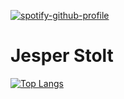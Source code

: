 [![spotify-github-profile](https://spotify-github-profile.vercel.app/api/view?uid=jeppe_music&cover_image=true&theme=novatorem&bar_color=53b14f&bar_color_cover=true)](https://github.com/kittinan/spotify-github-profile)

# Jesper Stolt
[![Top Langs](https://github-readme-stats.vercel.app/api/top-langs/?username=jeso20BTH)](https://github.com/anuraghazra/github-readme-stats)

